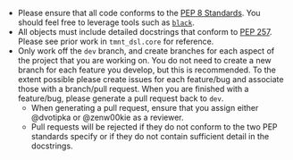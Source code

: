 - Please ensure that all code conforms to the [PEP 8 Standards](https://peps.python.org/pep-0008/). You should feel free to leverage tools such as [`black`](https://github.com/psf/black).
- All objects must include detailed docstrings that conform to [PEP 257](https://peps.python.org/pep-0257/). Please see prior work in `tmnt_dsl.core` for reference.
- Only work off the `dev` branch, and create branches for each aspect of the project that you are working on. You do not need to create a new branch for each feature you develop, but this is recommended. To the extent possible please create issues for each feature/bug and associate those with a branch/pull request. When you are finished with a feature/bug, please generate a pull request back to `dev`.
  - When generating a pull request, ensure that you assign either @dvotipka or @zenw00kie as a reviewer.
  - Pull requests will be rejected if they do not conform to the two PEP standards specify or if they do not contain sufficient detail in the docstrings.
